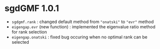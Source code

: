 # sgdGMF 1.0.1

* `sgdgmf.rank` : changed default method from `"onatski"` to `"evr"` method
* `eigengap.evr` (new function) : implemented the eigenvalue ratio method for rank selection
* `eigengap.onatski` : fixed bug occuring when no optimal rank can be selected
